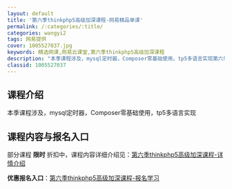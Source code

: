 ```yaml
---
layout: default
title: '第六季thinkphp5高级加深课程-网易精品单课'
permalink: /:categories/:title/
categories: wangyi2
tags: 网易提供
cover: 1005527037.jpg
keywords: 精选网课,网易云课堂,第六季thinkphp5高级加深课程
description: "本季课程涉及，mysql定时器，Composer零基础使用，tp5多语言实现第六季thinkphp5高级加深课程"
classid: 1005527037
---
```


## 课程介绍

本季课程涉及，mysql定时器，Composer零基础使用，tp5多语言实现

## 课程内容与报名入口

部分课程 **限时** 折扣中，课程内容详细介绍见：[第六季thinkphp5高级加深课程-详情介绍](https://study.163.com/course/introduction/1005527037.htm?share=1&shareId=1025206652&utm_campaign=share&utm_medium=iphoneShare&utm_source=&utm_u=1025206652)

**优惠报名入口**：[第六季thinkphp5高级加深课程-报名学习](https://study.163.com/course/introduction/1005527037.htm?share=1&shareId=1025206652&utm_campaign=share&utm_medium=iphoneShare&utm_source=&utm_u=1025206652)

